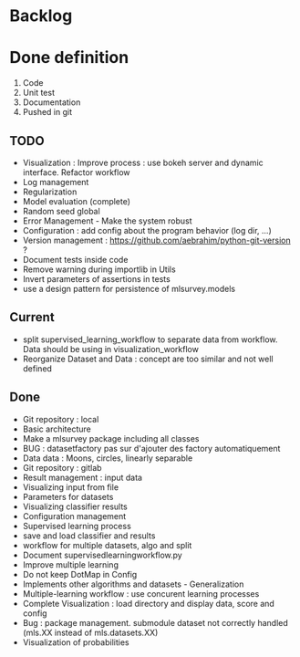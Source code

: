 # Backlog

# Done definition
1. Code 
2. Unit test
3. Documentation
4. Pushed in git

## TODO
* Visualization : Improve process : use bokeh server and dynamic interface. Refactor workflow
* Log management
* Regularization
* Model evaluation (complete)
* Random seed global
* Error Management - Make the system robust
* Configuration : add config about the program behavior (log dir, ...)
* Version management : https://github.com/aebrahim/python-git-version ?
* Document tests inside code
* Remove warning during importlib in Utils
* Invert parameters of assertions in tests
* use a design pattern for persistence of mlsurvey.models

## Current
* split supervised_learning_workflow to separate data from workflow. Data should be using in visualization_workflow
* Reorganize Dataset and Data : concept are too similar and not well defined

## Done
* Git repository : local
* Basic architecture
* Make a mlsurvey package including all classes
* BUG : datasetfactory pas sur d'ajouter des factory automatiquement
* Data data : Moons, circles, linearly separable
* Git repository : gitlab
* Result management : input data
* Visualizing input from file
* Parameters for datasets
* Visualizing classifier results
* Configuration management
* Supervised learning process
* save and load classifier and results
* workflow for multiple datasets, algo and split
* Document supervisedlearningworkflow.py
* Improve multiple learning
* Do not keep DotMap in Config 
* Implements other algorithms and datasets - Generalization
* Multiple-learning workflow : use concurent learning processes
* Complete Visualization : load directory and display data, score and config
* Bug : package management. submodule dataset not correctly handled (mls.XX instead of mls.datasets.XX)
* Visualization of probabilities



